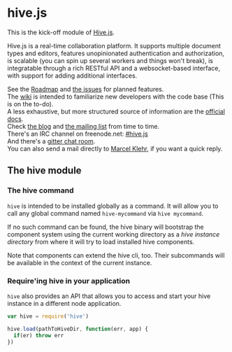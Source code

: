 # hive.js
This is the kick-off module of [Hive.js](http://hivejs.org).

Hive.js is a real-time collaboration platform. It supports multiple document types and editors, features unopinionated authentication and authorization, is scalable (you can spin up several workers and things won't break), is integratable through a rich RESTful API and a websocket-based interface, with support for adding additional interfaces.

See the [Roadmap](https://github.com/hivejs/hive/wiki/Roadmap) and [the issues](https://github.com/hivejs/hive/issues) for planned features.  
The [wiki](https://github.com/hivejs/hive/wiki) is intended to familiarize new developers with the code base (This is on the to-do).  
A less exhaustive, but more structured source of information are the [official docs](http://docs.hivejs.org).  
Check [the blog](http://blog.hivejs.org) and [the mailing list](http://groups.google.com/d/forum/hivejs) from time to time.  
There's an IRC channel on freenode.net: [#hive.js](http://webchat.freenode.net/?channels=#hive.js)  
And there's a [gitter chat room](https://gitter.im/hivejs/chat).  
You can also send a mail directly to [Marcel Klehr](https://github.com/marcelklehr), if you want a quick reply.  

## The hive module

### The hive command
`hive` is intended to be installed globally as a command.
It will allow you to call any global command named `hive-mycommand` via `hive mycommand`.

If no such command can be found, the hive binary will bootstrap the component system using the
current working directory as a *hive instance directory* from where it will try to load
installed hive components.

Note that components can extend the hive cli, too. Their subcommands will be available
in the context of the current instance.

### Require'ing hive in your application
`hive` also provides an API that allows you to access and start your hive instance in a different node application.

```js
var hive = require('hive')

hive.load(pathToHiveDir, function(err, app) {
  if(er) throw err
})
```
